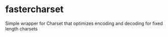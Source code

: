 # fastercharset
Simple wrapper for Charset that optimizes encoding and decoding for fixed length charsets
